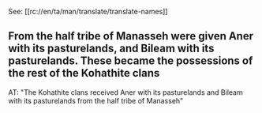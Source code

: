 See: [[rc://en/ta/man/translate/translate-names]]

## From the half tribe of Manasseh were given Aner with its pasturelands, and Bileam with its pasturelands. These became the possessions of the rest of the Kohathite clans ##

AT: "The Kohathite clans received Aner with its pasturelands and Bileam with its pasturelands from the half tribe of Manasseh"